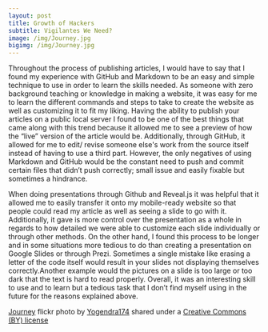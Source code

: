 ```yaml
---
layout: post
title: Growth of Hackers
subtitle: Vigilantes We Need?
image: /img/Journey.jpg
bigimg: /img/Journey.jpg
---
```



Throughout the process of publishing articles, I would have to say that I found my experience with GitHub and Markdown to be an easy and simple technique to use in order to learn the skills needed. As someone with zero background teaching or knowledge in making a website, it was easy for me to learn the different commands and steps to take to create the website as well as customizing it to fit my liking. Having the ability to publish your articles on a public local server I found to be one of the best things that came along with this trend because it allowed me to see a preview of how the “live” version of the article would be. Additionally, through GitHub, it allowed for me to edit/ revise someone else's work from the source itself instead of having to use a third part. However, the only negatives of using Markdown and GitHub would be the constant need to push and commit certain files that didn’t push correctly; small issue and easily fixable but sometimes a hindrance.


When doing presentations through Github and Reveal.js it was helpful that it allowed me to easily transfer it onto my mobile-ready website so that people could read my article as well as seeing a slide to go with it. Additionally, it gave is more control over the presentation as a whole in regards to how detailed we were able to customize each slide individually or through other methods. On the other hand, I found this process to be longer and in some situations more tedious to do than creating a presentation on Google Slides or through Prezi. Sometimes a single mistake like erasing a letter of the code itself would result in your slides not displaying themselves correctly.Another example would the pictures on a slide is too large or too dark that the text is hard to read properly. Overall, it was an interesting skill to use and to learn but a tedious task that I don’t find myself using in the future for the reasons explained above.


























<a title="Journey" href="https://flickr.com/photos/yogendra174/6424232775">Journey</a> flickr photo by <a href="https://flickr.com/people/yogendra174">Yogendra174</a> shared under a <a href="https://creativecommons.org/licenses/by/2.0/">Creative Commons (BY) license</a> </small>
